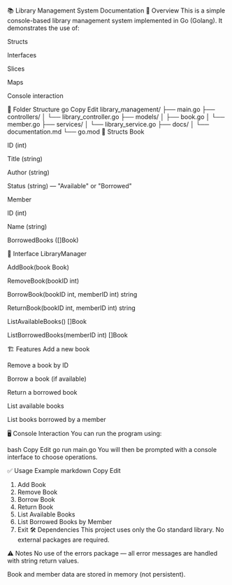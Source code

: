 📚 Library Management System Documentation
📌 Overview
This is a simple console-based library management system implemented in Go (Golang). It demonstrates the use of:

Structs

Interfaces

Slices

Maps

Console interaction

📁 Folder Structure
go
Copy
Edit
library_management/
├── main.go
├── controllers/
│   └── library_controller.go
├── models/
│   ├── book.go
│   └── member.go
├── services/
│   └── library_service.go
├── docs/
│   └── documentation.md
└── go.mod
🧩 Structs
Book

ID (int)

Title (string)

Author (string)

Status (string) — "Available" or "Borrowed"

Member

ID (int)

Name (string)

BorrowedBooks ([]Book)

🔌 Interface
LibraryManager

AddBook(book Book)

RemoveBook(bookID int)

BorrowBook(bookID int, memberID int) string

ReturnBook(bookID int, memberID int) string

ListAvailableBooks() []Book

ListBorrowedBooks(memberID int) []Book

🏗️ Features
Add a new book

Remove a book by ID

Borrow a book (if available)

Return a borrowed book

List available books

List books borrowed by a member

🖥️ Console Interaction
You can run the program using:

bash
Copy
Edit
go run main.go
You will then be prompted with a console interface to choose operations.

✅ Usage Example
markdown
Copy
Edit
1. Add Book
2. Remove Book
3. Borrow Book
4. Return Book
5. List Available Books
6. List Borrowed Books by Member
7. Exit
🛠️ Dependencies
This project uses only the Go standard library. No external packages are required.

⚠️ Notes
No use of the errors package — all error messages are handled with string return values.

Book and member data are stored in memory (not persistent).

